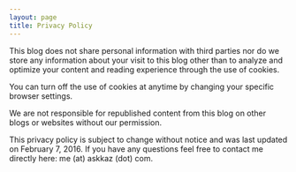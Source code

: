 ```yaml
---
layout: page
title: Privacy Policy
---
```


This blog does not share personal information with third parties nor do we store any information about your visit to this blog other than to analyze and optimize your content and reading experience through the use of cookies.

You can turn off the use of cookies at anytime by changing your specific browser settings.

We are not responsible for republished content from this blog on other blogs or websites without our permission.

This privacy policy is subject to change without notice and was last updated on February 7, 2016. If you have any questions feel free to contact me directly here: me (at) askkaz (dot) com.

